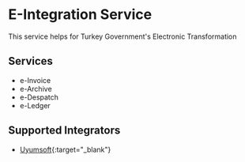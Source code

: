 # E-Integration Service

This service helps for Turkey Government's Electronic Transformation 

## Services

* e-Invoice
* e-Archive
* e-Despatch
* e-Ledger

## Supported Integrators

* [Uyumsoft](https://www.uyumsoft.com/){:target="_blank"}